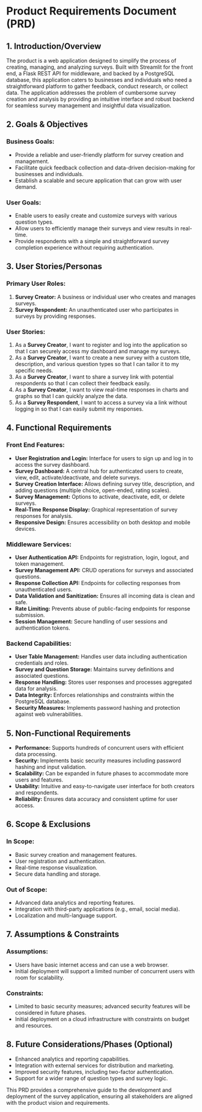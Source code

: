 # Product Requirements Document (PRD)

## 1. Introduction/Overview

The product is a web application designed to simplify the process of creating, managing, and analyzing surveys. Built with Streamlit for the front end, a Flask REST API for middleware, and backed by a PostgreSQL database, this application caters to businesses and individuals who need a straightforward platform to gather feedback, conduct research, or collect data. The application addresses the problem of cumbersome survey creation and analysis by providing an intuitive interface and robust backend for seamless survey management and insightful data visualization.

## 2. Goals & Objectives

### Business Goals:
- Provide a reliable and user-friendly platform for survey creation and management.
- Facilitate quick feedback collection and data-driven decision-making for businesses and individuals.
- Establish a scalable and secure application that can grow with user demand.

### User Goals:
- Enable users to easily create and customize surveys with various question types.
- Allow users to efficiently manage their surveys and view results in real-time.
- Provide respondents with a simple and straightforward survey completion experience without requiring authentication.

## 3. User Stories/Personas

### Primary User Roles:
1. **Survey Creator:** A business or individual user who creates and manages surveys.
2. **Survey Respondent:** An unauthenticated user who participates in surveys by providing responses.

### User Stories:
1. As a **Survey Creator**, I want to register and log into the application so that I can securely access my dashboard and manage my surveys.
2. As a **Survey Creator**, I want to create a new survey with a custom title, description, and various question types so that I can tailor it to my specific needs.
3. As a **Survey Creator**, I want to share a survey link with potential respondents so that I can collect their feedback easily.
4. As a **Survey Creator**, I want to view real-time responses in charts and graphs so that I can quickly analyze the data.
5. As a **Survey Respondent**, I want to access a survey via a link without logging in so that I can easily submit my responses.

## 4. Functional Requirements

### Front End Features:
- **User Registration and Login:** Interface for users to sign up and log in to access the survey dashboard.
- **Survey Dashboard:** A central hub for authenticated users to create, view, edit, activate/deactivate, and delete surveys.
- **Survey Creation Interface:** Allows defining survey title, description, and adding questions (multiple choice, open-ended, rating scales).
- **Survey Management:** Options to activate, deactivate, edit, or delete surveys.
- **Real-Time Response Display:** Graphical representation of survey responses for analysis.
- **Responsive Design:** Ensures accessibility on both desktop and mobile devices.

### Middleware Services:
- **User Authentication API:** Endpoints for registration, login, logout, and token management.
- **Survey Management API:** CRUD operations for surveys and associated questions.
- **Response Collection API:** Endpoints for collecting responses from unauthenticated users.
- **Data Validation and Sanitization:** Ensures all incoming data is clean and safe.
- **Rate Limiting:** Prevents abuse of public-facing endpoints for response submission.
- **Session Management:** Secure handling of user sessions and authentication tokens.

### Backend Capabilities:
- **User Table Management:** Handles user data including authentication credentials and roles.
- **Survey and Question Storage:** Maintains survey definitions and associated questions.
- **Response Handling:** Stores user responses and processes aggregated data for analysis.
- **Data Integrity:** Enforces relationships and constraints within the PostgreSQL database.
- **Security Measures:** Implements password hashing and protection against web vulnerabilities.

## 5. Non-Functional Requirements

- **Performance:** Supports hundreds of concurrent users with efficient data processing.
- **Security:** Implements basic security measures including password hashing and input validation.
- **Scalability:** Can be expanded in future phases to accommodate more users and features.
- **Usability:** Intuitive and easy-to-navigate user interface for both creators and respondents.
- **Reliability:** Ensures data accuracy and consistent uptime for user access.

## 6. Scope & Exclusions

### In Scope:
- Basic survey creation and management features.
- User registration and authentication.
- Real-time response visualization.
- Secure data handling and storage.

### Out of Scope:
- Advanced data analytics and reporting features.
- Integration with third-party applications (e.g., email, social media).
- Localization and multi-language support.

## 7. Assumptions & Constraints

### Assumptions:
- Users have basic internet access and can use a web browser.
- Initial deployment will support a limited number of concurrent users with room for scalability.

### Constraints:
- Limited to basic security measures; advanced security features will be considered in future phases.
- Initial deployment on a cloud infrastructure with constraints on budget and resources.

## 8. Future Considerations/Phases (Optional)

- Enhanced analytics and reporting capabilities.
- Integration with external services for distribution and marketing.
- Improved security features, including two-factor authentication.
- Support for a wider range of question types and survey logic.

This PRD provides a comprehensive guide to the development and deployment of the survey application, ensuring all stakeholders are aligned with the product vision and requirements.